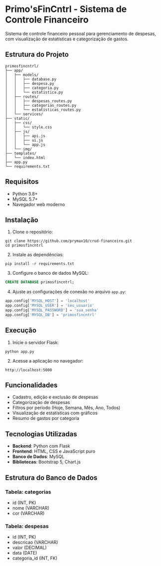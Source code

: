 # Primo'sFinCntrl - Sistema de Controle Financeiro

Sistema de controle financeiro pessoal para gerenciamento de despesas, com visualização de estatísticas e categorização de gastos.

## Estrutura do Projeto

```
primosfincntrl/
├── app/
│   ├── models/
│   │   ├── database.py
│   │   ├── despesa.py
│   │   ├── categoria.py
│   │   └── estatistica.py
│   ├── routes/
│   │   ├── despesas_routes.py
│   │   ├── categorias_routes.py
│   │   └── estatisticas_routes.py
│   └── services/
├── static/
│   ├── css/
│   │   └── style.css
│   ├── js/
│   │   ├── api.js
│   │   ├── ui.js
│   │   └── app.js
│   └── img/
├── templates/
│   └── index.html
├── app.py
└── requirements.txt
```

## Requisitos

- Python 3.8+
- MySQL 5.7+
- Navegador web moderno

## Instalação

1. Clone o repositório:
```
git clone https://github.com/prymax10/crud-financeiro.git
cd primosfincntrl
```

2. Instale as dependências:
```
pip install -r requirements.txt
```

3. Configure o banco de dados MySQL:
```sql
CREATE DATABASE primosfincntrl;
```

4. Ajuste as configurações de conexão no arquivo `app.py`:
```python
app.config['MYSQL_HOST'] = 'localhost'
app.config['MYSQL_USER'] = 'seu_usuario'
app.config['MYSQL_PASSWORD'] = 'sua_senha'
app.config['MYSQL_DB'] = 'primosfincntrl'
```

## Execução

1. Inicie o servidor Flask:
```
python app.py
```

2. Acesse a aplicação no navegador:
```
http://localhost:5000
```

## Funcionalidades

- Cadastro, edição e exclusão de despesas
- Categorização de despesas
- Filtros por período (Hoje, Semana, Mês, Ano, Todos)
- Visualização de estatísticas com gráficos
- Resumo de gastos por categoria

## Tecnologias Utilizadas

- **Backend**: Python com Flask
- **Frontend**: HTML, CSS e JavaScript puro
- **Banco de Dados**: MySQL
- **Bibliotecas**: Bootstrap 5, Chart.js

## Estrutura do Banco de Dados

### Tabela: categorias
- id (INT, PK)
- nome (VARCHAR)
- cor (VARCHAR)

### Tabela: despesas
- id (INT, PK)
- descricao (VARCHAR)
- valor (DECIMAL)
- data (DATE)
- categoria_id (INT, FK)
